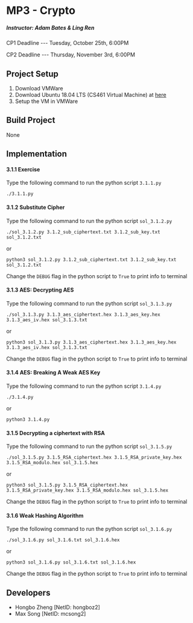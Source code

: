 # MP3 - Crypto
##### Instructor: Adam Bates & Ling Ren
CP1 Deadline --- Tuesday, October 25th, 6:00PM

CP2 Deadline --- Thursday, November 3rd, 6:00PM

## Project Setup
1. Download VMWare
2. Download Ubuntu 18.04 LTS (CS461 Virtual Machine) at [here](https://uofi.box.com/s/aqaixm5igvqbyxys7gpswxgcsf7nyqo6)
3. Setup the VM in VMWare 

## Build Project
None

## Implementation
#### 3.1.1 Exercise
Type the following command to run the python script `3.1.1.py`
```
./3.1.1.py
```

#### 3.1.2 Substitute Cipher
Type the following command to run the python script `sol_3.1.2.py`
```
./sol_3.1.2.py 3.1.2_sub_ciphertext.txt 3.1.2_sub_key.txt sol_3.1.2.txt
```
or
```
python3 sol_3.1.2.py 3.1.2_sub_ciphertext.txt 3.1.2_sub_key.txt sol_3.1.2.txt
```
Change the `DEBUG` flag in the python script to `True` to print info to terminal

#### 3.1.3 AES: Decrypting AES
Type the following command to run the python script `sol_3.1.3.py`
```
./sol_3.1.3.py 3.1.3_aes_ciphertext.hex 3.1.3_aes_key.hex 3.1.3_aes_iv.hex sol_3.1.3.txt
```
or
```
python3 sol_3.1.3.py 3.1.3_aes_ciphertext.hex 3.1.3_aes_key.hex 3.1.3_aes_iv.hex sol_3.1.3.txt
```
Change the `DEBUG` flag in the python script to `True` to print info to terminal

#### 3.1.4 AES: Breaking A Weak AES Key
Type the following command to run the python script `3.1.4.py`
```
./3.1.4.py
```
or
```
python3 3.1.4.py
```

#### 3.1.5 Decrypting a ciphertext with RSA
Type the following command to run the python script `sol_3.1.5.py`
```
./sol_3.1.5.py 3.1.5_RSA_ciphertext.hex 3.1.5_RSA_private_key.hex 3.1.5_RSA_modulo.hex sol_3.1.5.hex
```
or
```
python3 sol_3.1.5.py 3.1.5_RSA_ciphertext.hex 3.1.5_RSA_private_key.hex 3.1.5_RSA_modulo.hex sol_3.1.5.hex
```
Change the `DEBUG` flag in the python script to `True` to print info to terminal

#### 3.1.6 Weak Hashing Algorithm
Type the following command to run the python script `sol_3.1.6.py`
```
./sol_3.1.6.py sol_3.1.6.txt sol_3.1.6.hex
```
or
```
python3 sol_3.1.6.py sol_3.1.6.txt sol_3.1.6.hex
```
Change the `DEBUG` flag in the python script to `True` to print info to terminal

## Developers
* Hongbo Zheng [NetID: hongboz2]
* Max Song [NetID: mcsong2]